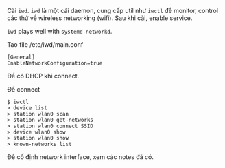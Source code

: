 Cài `iwd`. `iwd` là một cái daemon, cung cấp util như `iwctl` để monitor, control các thứ về wireless networking (wifi). Sau khi cài, enable service.

`iwd` plays well with `systemd-networkd`.

Tạo file /etc/iwd/main.conf 

    [General]
    EnableNetworkConfiguration=true

Để có DHCP khi connect.

Để connect 

    $ iwctl
    > device list
    > station wlan0 scan
    > station wlan0 get-networks
    > station wlan0 connect SSID
    > device wlan0 show
    > station wlan0 show
    > known-networks list

Để cố định network interface, xem các notes đã có.
